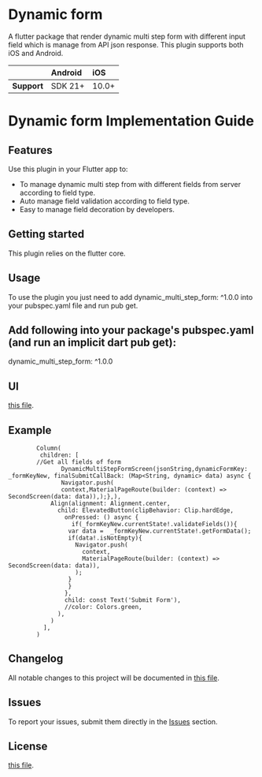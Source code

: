 # Dynamic form

A flutter package that render dynamic multi step form with different input field which is manage from API json response. This plugin supports both iOS and Android.

|               | Android   | iOS    |
| :-------------| :---------| :------|
| **Support**   | SDK 21+   | 10.0+  |

# Dynamic form Implementation Guide

## Features

Use this plugin in your Flutter app to:

* To manage dynamic multi step from with different fields from server according to field type.
* Auto manage field validation according to field type.
* Easy to manage field decoration by developers.

## Getting started

This plugin relies on the flutter core.

## Usage

To use the plugin you just need to add dynamic_multi_step_form: ^1.0.0 into your pubspec.yaml file and run pub get.


## Add following into your package's pubspec.yaml (and run an implicit dart pub get):
dynamic_multi_step_form: ^1.0.0

## UI
[this file](./lib/ui_image/multi_step_form.png).

## Example

            Column(
             children: [
            //Get all fields of form
                   DynamicMultiStepFormScreen(jsonString,dynamicFormKey: _formKeyNew, finalSubmitCallBack: (Map<String, dynamic> data) async {
                   Navigator.push(
                   context,MaterialPageRoute(builder: (context) => SecondScreen(data: data)),);},),
                Align(alignment: Alignment.center,
                  child: ElevatedButton(clipBehavior: Clip.hardEdge,
                    onPressed: () async {
                      if(_formKeyNew.currentState!.validateFields()){
                     var data =  _formKeyNew.currentState!.getFormData();
                     if(data!.isNotEmpty){
                       Navigator.push(
                         context,
                         MaterialPageRoute(builder: (context) => SecondScreen(data: data)),
                       );
                     }
                     }
                    },
                    child: const Text('Submit Form'),
                    //color: Colors.green,
                  ),
                )
              ],
            )


## Changelog

All notable changes to this project will be documented in [this file](./CHANGELOG.md).

## Issues

To report your issues, submit them directly in the [Issues](https://github.com/dexbytes/dynamic_multi_step_form/issues) section.

## License
[this file](./LICENSE).
